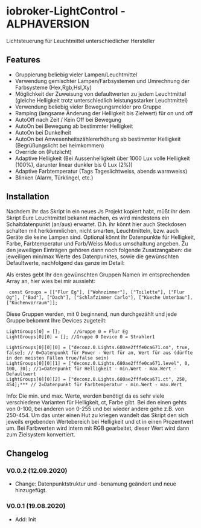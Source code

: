 # iobroker-LightControl - ALPHAVERSION
Lichtsteuerung für Leuchtmittel unterschiedlicher Hersteller


## Features
* Gruppierung beliebig vieler Lampen/Leuchtmittel
* Verwendung gemischter Lampen/Farbsystemen und Umrechnung der Farbsysteme (Hex,Rgb,Hsl,Xy)
* Möglichkeit der Zuweisung von defaultwerten zu jedem Leuchtmittel (gleiche Helligkeit trotz unterschiedlich leistungsstarker Leuchtmittel)
* Verwendung beliebig vieler Bewegungsmelder pro Gruppe
* Ramping (langsame Änderung der Helligkeit bis Zielwert) für on und off
* AutoOff nach Zeit / Kein Off bei Bewegung 
* AutoOn bei Bewegung ab bestimmter Helligkeit 
* AutoOn bei Dunkelheit
* AutoOn bei Anwesenheitszählererhöhung ab bestimmter Helligkeit (Begrüßungslicht bei heimkommen)
* Override on (Putzlicht)
* Adaptive Helligkeit (Bei Aussenhelligkeit über 1000 Lux volle Helligkeit (100%), darunter linear dunkler bis 0 Lux (2%))
* Adaptive Farbtemperatur (Tags Tageslichtweiss, abends warmweiss)
* Blinken (Alarm, Türklingel, etc.)

## Installation
Nachdem ihr das Skript in ein neues Js Projekt kopiert habt, müßt ihr dem Skript Eure Leuchtmittel bekannt machen, es wird mindestens ein Schaltdatenpunkt (an/aus) erwartet. D.h. ihr könnt hier auch Steckdosen schalten mit herkömmlichen, nicht smarten, Leuchtmitteln, bzw. auch Geräte die keine Lampen sind.
Optional könnt ihr Datenpunkte für Helligkeit, Farbe, Farbtemperatur und Farb/Weiss Modus umschaltung angeben. Zu den jeweiligen Einträgen gehören dann noch folgende Zusatzangaben: die jeweiligen min/max Werte des Datenpunktes, sowie die gewünschten Defaultwerte, nachfolgend das ganze im Detail:

Als erstes gebt Ihr den gewünschten Gruppen Namen im entsprechenden Array an, hier wies bei mir aussieht:

     const Groups = [["Flur Eg"], ["Wohnzimmer"], ["Toilette"], ["Flur Og"], ["Bad"], ["Dach"], ["Schlafzimmer Carlo"], ["Kueche Unterbau"], ["Küchenvorraum"]];

Diese Gruppen werden, mit 0 beginnend, nun durchgezählt und jede Gruppe bekommt Ihre Devices zugeteilt:

    LightGroups[0] = [];     //Gruppe 0 = Flur Eg   
    LightGroups[0][0] = []; //Gruppe 0 Device 0 = Strahler1   

    LightGroups[0][0][0] = ["deconz.0.Lights.680ae2fffe0ca671.on", true, false]; // 0=Datenpunkt für Power - Wert für an, Wert für aus (dürfte in den meisten Fällen true/false sein)   
    LightGroups[0][0][1] = ["deconz.0.Lights.680ae2fffe0ca671.level", 0, 100, 30]; //1=Datenpunkt für Helligkeit - min.Wert - max.Wert - Defaultwert   
    LightGroups[0][0][2] = ["deconz.0.Lights.680ae2fffe0ca671.ct", 250, 454];*** // 2=Datenpunkt für Farbtemperatur - min.Wert - max.Wert 

Info: Die min. und max. Werte, werden benötigt da es sehr viele verschiedene Varianten für Helligkeit, ct, Farbe gibt. Bei den einen gehts von 0-100, bei anderen von 0-255 und bei wieder andere gehe z.B. von 250-454. Um das unter einen Hut zu kriegen wandelt das Skript den sich jeweils ergebenden Wertebereich bei Helligkeit und ct in einen Prozentwert um. Bei Farbwerten wird intern mit RGB gearbeitet, dieser Wert wird dann zum Zielsystem konvertiert.


## Changelog
### V0.0.2 (12.09.2020)
* Change: Datenpunktstruktur und -benamung geändert und neue hinzugefügt.
### V0.0.1 (19.08.2020)
* Add: Init
